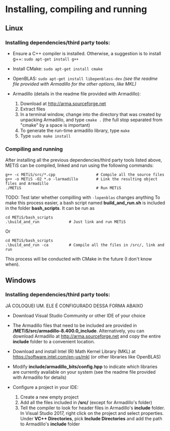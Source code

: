 # **Installing, compiling and running**

## **Linux** 
### **Installing dependencies/third party tools:**
- Ensure a C++ compiler is installed. Otherwise, a suggestion is to install g++: `sudo apt-get install g++`

- Install CMake: `sudo apt-get install cmake`

- OpenBLAS: `sudo apt-get install libopenblass-dev`    *(see the readme file provided with Armadillo for the other options, like MKL)*

- Armadillo (details in the readme file provided with Armadillo): 
    1. Download at http://arma.sourceforge.net
    2. Extract files
    3. In a terminal window, change into the directory that was created by unpacking Armadillo, and type `cmake .` (the full stop separated from "cmake" by a space is important)
    4. To generate the run-time armadillo library, type `make`
    5. Type `sudo make install`


### **Compiling and running**
After installing all the previous dependencies/third party tools listed above, METiS can be compiled, linked and run using the following commands:

    g++ -c METiS/src/*.cpp                  # Compile all the source files
    g++ -o METiS -O2 *.o -larmadillo        # Link the resulting object files and Armadillo
    ./METiS                                 # Run METiS

TODO: Test later whether compilling with `-lopenblas` changes anything
To make this process easier, a bash script named **build_and_run.sh** is included in the folder **bash_scripts**. It can be run as

    cd METiS/bash_scripts
    .\build_and_run             # Just link and run METiS

Or

    cd METiS/bash_scripts
    .\build_and_run -ca         # Compile all the files in /src/, link and run

This process will be conducted with CMake in the future (I don't know when).




## **Windows**
### **Installing dependencies/third party tools:**
JÁ COLOQUEI UM. ELE É CONFIGURADO DESSA FORMA ABAIXO

- Download Visual Studio Community or other IDE of your choice

- The Armadillo files that need to be included are provided in **/METiS/src/armadillo-8.400.0_include**. Alternatively, you can download Armadillo at http://arma.sourceforge.net and copy the entire **include** folder to a convenient location.

- Download and install Intel (R) Math Kernel Library (MKL) at https://software.intel.com/en-us/mkl (or other libraries like OpenBLAS)

- Modify **include/armadillo_bits/config.hpp** to indicate which libraries are currently available on your system (see the readme file provided with Armadillo for details)

- Configure a project in your IDE:
    1. Create a new empty project
    2. Add all the files included in **/src/** (except for Armadillo's folder)
    3. Tell the compiler to look for header files in Armadillo's **include** folder. In Visual Studio 2017, right click on the project and select properties. Under **VC++ Directories**, pick **Include Directories** and add the path to Armadillo's **include** folder

